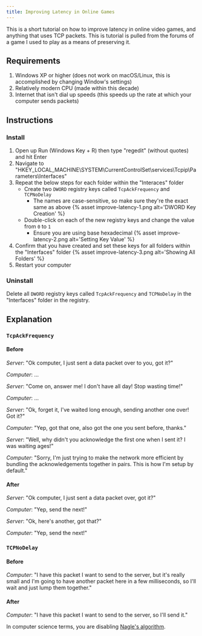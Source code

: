 ```yaml
---
title: Improving Latency in Online Games
---
```


This is a short tutorial on how to improve latency in online video games, and anything that uses TCP packets. This is tutorial is pulled from the forums of a game I used to play as a means of preserving it.



## Requirements
1. Windows XP or higher (does not work on macOS/Linux, this is accomplished by changing Window's settings)
2. Relatively modern CPU (made within this decade)
3. Internet that isn't dial up speeds (this speeds up the rate at which your computer sends packets)



## Instructions

### Install
1. Open up Run (Windows Key + R) then type "regedit" (without quotes) and hit Enter
1. Navigate to "HKEY_LOCAL_MACHINE\SYSTEM\CurrentControlSet\services\Tcpip\Parameters\Interfaces"
1. Repeat the below steps for each folder within the "Interaces" folder
    - Create two `DWORD` registry keys called `TcpAckFrequency` and `TCPNoDelay`
        - The names are case-sensitive, so make sure they're the exact same as above
{% asset improve-latency-1.png alt='DWORD Key Creation' %}
    - Double-click on each of the new registry keys and change the value from `0` to `1`
        - Ensure you are using base hexadecimal
{% asset improve-latency-2.png alt='Setting Key Value' %}
1. Confirm that you have created and set these keys for all folders within the "Interfaces" folder
{% asset improve-latency-3.png alt='Showing All Folders' %}
1. Restart your computer

### Uninstall
Delete all `DWORD` registry keys called `TcpAckFrequency` and `TCPNoDelay` in the "Interfaces" folder in the registry.



## Explanation

### `TcpAckFrequency`
#### Before
*Server*: "Ok computer, I just sent a data packet over to you, got it?"

*Computer*: …

*Server*: "Come on, answer me! I don't have all day! Stop wasting time!"

*Computer*: …

*Server*: "Ok, forget it, I've waited long enough, sending another one over! Got it?"

*Computer*: "Yep, got that one, also got the one you sent before, thanks."

*Server*: "Well, why didn't you acknowledge the first one when I sent it? I was waiting ages!"

*Computer*: "Sorry, I'm just trying to make the network more efficient by bundling the acknowledgements together in pairs. This is how I'm setup by default."

#### After
*Server*: "Ok computer, I just sent a data packet over, got it?"

*Computer*: "Yep, send the next!"

*Server*: "Ok, here's another, got that?"

*Computer*: "Yep, send the next!"

### `TCPNoDelay`
#### Before
*Computer*: "I have this packet I want to send to the server, but it's really small and I'm going to have another packet here in a few milliseconds, so I'll wait and just lump them together."

#### After
*Computer*: "I have this packet I want to send to the server, so I'll send it."

In computer science terms, you are disabling [Nagle's algorithm](//en.wikipedia.org/wiki/Nagle's_algorithm).
